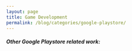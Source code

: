 ```yaml
---
layout: page
title: Game Development
permalink: /blog/categories/google-playstore/
---
```


<h5> Other Google Playstore related work: </h5>

<div class="card">

</div>

